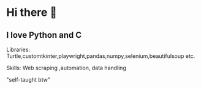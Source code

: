 # Hi there 👋
## I love Python and C
Libraries: Turtle,customtkinter,playwright,pandas,numpy,selenium,beautifulsoup etc.

Skills: Web scraping ,automation, data handling

"self-taught btw"
